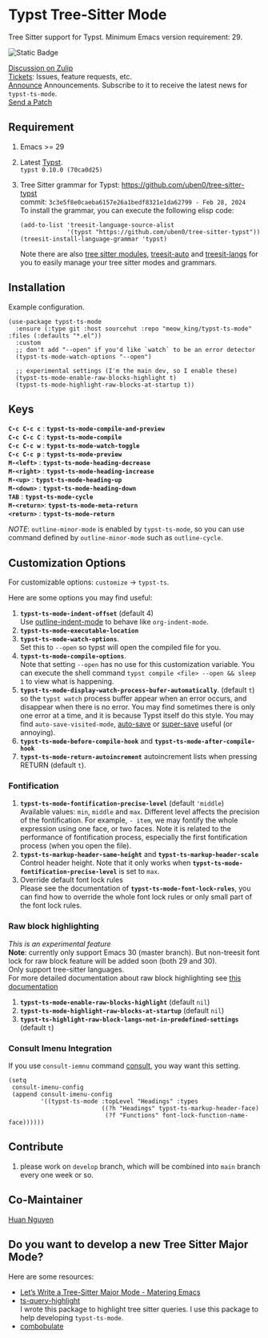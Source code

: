 # Typst Tree-Sitter Mode

Tree Sitter support for Typst. Minimum Emacs version requirement: 29.  

![Static Badge](https://img.shields.io/badge/Made_with-Emacs-purple)

[Discussion on Zulip](https://meow-place.zulipchat.com/)  
[Tickets](https://todo.sr.ht/~meow_king/typst-ts-mode): Issues, feature requests, etc.  
[Announce](https://lists.sr.ht/~meow_king/typst-ts-mode-announce) Announcements. Subscribe to it to receive the latest news for `typst-ts-mode`.  
[Send a Patch](https://lists.sr.ht/~meow_king/typst-ts-mode-dev)  

## Requirement

1. Emacs >= 29

2. Latest [Typst](https://github.com/typst/typst).  
`typst 0.10.0 (70ca0d25)`

3. Tree Sitter grammar for Typst: https://github.com/uben0/tree-sitter-typst  
   commit: `3c3e5f8e0caeba6157e26a1bedf8321e1da62799 - Feb 28, 2024`  
   To install the grammar, you can execute the following elisp code:  

   ``` emacs-lisp
   (add-to-list 'treesit-language-source-alist
                '(typst "https://github.com/uben0/tree-sitter-typst"))
   (treesit-install-language-grammar 'typst)
   ```

    Note there are also [tree sitter modules](https://github.com/casouri/tree-sitter-module), [treesit-auto](https://github.com/renzmann/treesit-auto) and [treesit-langs](https://github.com/kiennq/treesit-langs) for you to easily manage your tree sitter modes and grammars.

## Installation

Example configuration.
``` emacs-lisp
(use-package typst-ts-mode
  :ensure (:type git :host sourcehut :repo "meow_king/typst-ts-mode" :files (:defaults "*.el"))
  :custom
  ;; don't add "--open" if you'd like `watch` to be an error detector
  (typst-ts-mode-watch-options "--open")
  
  ;; experimental settings (I'm the main dev, so I enable these)
  (typst-ts-mode-enable-raw-blocks-highlight t)
  (typst-ts-mode-highlight-raw-blocks-at-startup t))
```

## Keys

**`C-c C-c c`** : **`typst-ts-mode-compile-and-preview`**  
**`C-c C-c C`** : **`typst-ts-mode-compile`**  
**`C-c C-c w`** : **`typst-ts-mode-watch-toggle`**  
**`C-c C-c p`** : **`typst-ts-mode-preview`**  
**`M-<left>`**  : **`typst-ts-mode-heading-decrease`**  
**`M-<right>`** : **`typst-ts-mode-heading-increase`**  
**`M-<up>`**    : **`typst-ts-mode-heading-up`**  
**`M-<down>`**  : **`typst-ts-mode-heading-down`**  
**`TAB`**       : **`typst-ts-mode-cycle`**  
**`M-<return>`**: **`typst-ts-mode-meta-return`**  
**`<return>`**  : **`typst-ts-mode-return`**  

*NOTE*: `outline-minor-mode` is enabled by `typst-ts-mode`, so you can use command 
defined by `outline-minor-mode` such as `outline-cycle`.

## Customization Options

For customizable options: `customize` -> `typst-ts`.  

Here are some options you may find useful:  
1. **`typst-ts-mode-indent-offset`** (default 4)  
   Use [outline-indent-mode](https://sr.ht/~meow_king/outline-indent-mode/) to behave like `org-indent-mode`.
2. **`typst-ts-mode-executable-location`**  
3. **`typst-ts-mode-watch-options`**.  
   Set this to `--open` so typst will open the compiled file for you.
4. **`typst-ts-mode-compile-options`**.  
   Note that setting `--open` has no use for this customization variable. 
   You can execute the shell command `typst compile <file> --open && sleep 1`
   to view what is happening. 
5. **`typst-ts-mode-display-watch-process-bufer-automatically`**. (default `t`)  
   so the `typst watch` process buffer appear when an error occurs, and 
   disappear when there is no error. You may find sometimes there is only one 
   error at a time, and it is because Typst itself do this style. 
   You may find `auto-save-visited-mode`,
   [auto-save](https://github.com/manateelazycat/auto-save) or 
   [super-save](https://github.com/bbatsov/super-save) useful (or annoying).
6. **`typst-ts-mode-before-compile-hook`** and **`typst-ts-mode-after-compile-hook`**  
7. **`typst-ts-mode-return-autoincrement`** autoincrement lists when pressing RETURN (default `t`).

### Fontification
1. **`typst-ts-mode-fontification-precise-level`** (default `'middle`)  
   Available values: `min`, `middle` and `max`. Different level affects the precision
   of the fontification. For example, `- item`, we may fontify the whole expression
   using one face, or two faces. Note it is related to the performance of fontification
   process, especially the first fontification process (when you open the file).  
2. **`typst-ts-markup-header-same-height`** and **`typst-ts-markup-header-scale`**  
   Control header height. Note that it only works when **`typst-ts-mode-fontification-precise-level`**
   is set to `max`.
3. Override default font lock rules  
   Please see the documentation of **`typst-ts-mode-font-lock-rules`**, you can find 
   how to override the whole font lock rules or only small part of the font lock
   rules.

### Raw block highlighting
_This is an experimental feature_  
**Note**: currently only support Emacs 30 (master branch). But non-treesit font lock for raw block feature will be added soon (both 29 and 30).  
Only support tree-sitter languages.  
For more detailed documentation about raw block highlighting see 
[this documentation](./doc/raw-block-highlighing.md)  
1. **`typst-ts-mode-enable-raw-blocks-highlight`** (default `nil`)  
2. **`typst-ts-mode-highlight-raw-blocks-at-startup`** (default `nil`)  
3. **`typst-ts-highlight-raw-block-langs-not-in-predefined-settings`** (default `t`)  

### Consult Imenu Integration
If you use `consult-iemnu`
command [consult](https://github.com/minad/consult), you way want this setting.
``` emacs-lisp
(setq
 consult-imenu-config
 (append consult-imenu-config
         '((typst-ts-mode :topLevel "Headings" :types
                          ((?h "Headings" typst-ts-markup-header-face)
                           (?f "Functions" font-lock-function-name-face))))))
```

## Contribute

1. please work on `develop` branch, which will be combined into `main` branch every one week or so.

## Co-Maintainer

[Huan Nguyen](https://sr.ht/~huan)

## Do you want to develop a new Tree Sitter Major Mode?

Here are some resources:
- [Let’s Write a Tree-Sitter Major Mode - Matering Emacs](https://www.masteringemacs.org/article/lets-write-a-treesitter-major-mode)
- [ts-query-highlight](https://sr.ht/~meow_king/ts-query-highlight/)  
  I wrote this package to highlight tree sitter queries. I use this package to help
developing `typst-ts-mode`.
- [combobulate](https://github.com/mickeynp/combobulate)
